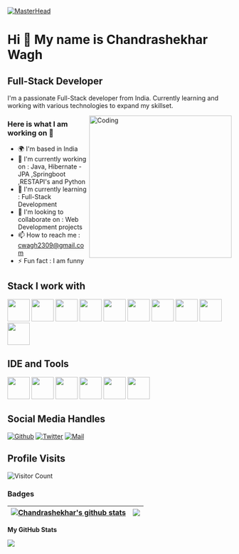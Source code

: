 [![MasterHead](https://user-images.githubusercontent.com/90236635/232446433-d5540fa2-fe28-4bb8-b929-cdb51fe61336.gif)](https://Chandrashekharwagh.io)

Hi 👋 My name is Chandrashekhar Wagh
====================================

Full-Stack Developer
--------------------

I'm a passionate Full-Stack developer from India. Currently learning and working with various technologies to expand my skillset.

<img align="right" alt="Coding" width="320" src="https://camo.githubusercontent.com/2366b34bb903c09617990fb5fff4622f3e941349e846ddb7e73df872a9d21233/68747470733a2f2f63646e2e6472696262626c652e636f6d2f75736572732f3733303730332f73637265656e73686f74732f363538313234332f6176656e746f2e676966">


### Here is what I am working on 👋
- 🌍 I'm based in India
- 🔭 I'm currently working on : Java, Hibernate - JPA ,Springboot ,RESTAPI's and Python
- 🌱 I'm currently learning : Full-Stack Development
- 👯 I'm looking to collaborate on : Web Development projects
- 📫 How to reach me : cwagh2309@gmail.com
- ⚡ Fun fact : I am funny

## Stack I work with
<code><img height="50" src="https://cdn.jsdelivr.net/gh/devicons/devicon/icons/java/java-original.svg"></code>
<code><img height="50" src="https://cdn.jsdelivr.net/gh/devicons/devicon/icons/spring/spring-original.svg"></code>
<code><img height="50" src="https://cdn.jsdelivr.net/gh/devicons/devicon/icons/hibernate/hibernate-original.svg"></code>
<code><img height="50" src="https://cdn.jsdelivr.net/gh/devicons/devicon/icons/python/python-original.svg"></code>
<code><img height="50" src="https://cdn.jsdelivr.net/gh/devicons/devicon/icons/mongodb/mongodb-original.svg"></code>
<code><img height="50" src="https://cdn.jsdelivr.net/gh/devicons/devicon/icons/mysql/mysql-original.svg"></code>
<code><img height="50" src="https://cdn.jsdelivr.net/gh/devicons/devicon/icons/postgresql/postgresql-original.svg"></code>
<code><img height="50" src="https://cdn.jsdelivr.net/gh/devicons/devicon/icons/html5/html5-original.svg"></code>
<code><img height="50" src="https://cdn.jsdelivr.net/gh/devicons/devicon/icons/css3/css3-original.svg"></code>
<code><img height="50" src="https://cdn.jsdelivr.net/gh/devicons/devicon/icons/javascript/javascript-original.svg"></code>

## IDE and Tools
<code><img height="50" src="https://cdn.jsdelivr.net/gh/devicons/devicon/icons/vscode/vscode-original.svg"></code>
<code><img height="50" src="https://cdn.jsdelivr.net/gh/devicons/devicon/icons/intellij/intellij-original.svg"></code>
<code><img height="50" src="https://cdn.jsdelivr.net/gh/devicons/devicon/icons/pycharm/pycharm-original.svg"></code>
<code><img height="50" src="https://cdn.jsdelivr.net/gh/devicons/devicon/icons/eclipse/eclipse-original.svg"></code>
<code><img height="50" src="https://cdn.jsdelivr.net/gh/devicons/devicon/icons/git/git-original.svg"></code>
<code><img height="50" src="https://cdn.jsdelivr.net/gh/devicons/devicon/icons/github/github-original.svg"></code>

## Social Media Handles
[![Github](https://img.shields.io/github/followers/CodeCshekhar?label=Follow&style=social)](https://github.com/CodeCshekhar)
[![Twitter](https://img.shields.io/twitter/follow/ChanduWagh23?style=social)](https://twitter.com/ChanduWagh23)
[![Mail](https://img.shields.io/badge/-cwagh2309@gmail.com-gray?style=flat-square&logo=gmail&logoColor=red&link=)](mailto:cwagh2309@gmail.com)

## Profile Visits
![Visitor Count](https://profile-counter.glitch.me/{CodeCshekhar}/count.svg)

### Badges
| <a href="https://github.com/CodeCshekhar/CodeCshekhar"><img align="center" src="https://github-readme-stats.vercel.app/api?username=CodeCshekhar&show_icons=true&theme=buefy&hide_border=true&count_private=true" alt="Chandrashekhar's github stats" /></a> | <a href="https://github.com/CodeCshekhar/CodeCshekhar"><img align="center" src="https://github-readme-stats.vercel.app/api/top-langs/?username=CodeCshekhar&layout=compact&theme=buefy&hide_border=true" /></a> |
| ------------- | ------------- |

<b>My GitHub Stats</b>

<a href="http://www.github.com/CodeCshekhar"><img src="https://github-readme-streak-stats.herokuapp.com/?user=CodeCshekhar&stroke=ffffff&background=1c1917&ring=0891b2&fire=0891b2&currStreakNum=ffffff&currStreakLabel=0891b2&sideNums=ffffff&sideLabels=ffffff&dates=ffffff&hide_border=true" /></a>
